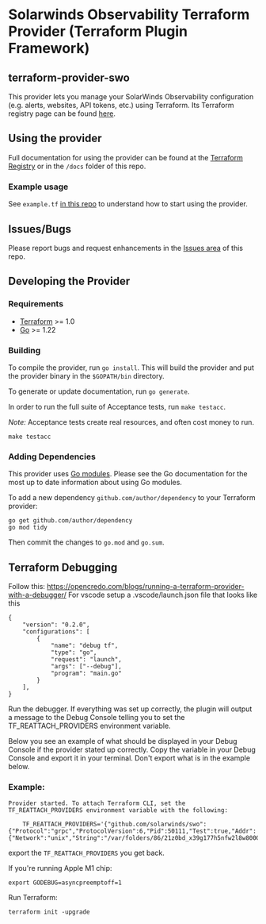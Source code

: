 # Solarwinds Observability Terraform Provider (Terraform Plugin Framework)

## terraform-provider-swo

This provider lets you manage your SolarWinds Observability configuration (e.g. alerts, websites, API tokens, etc.) using Terraform. Its
Terraform registry page can be found [here](https://registry.terraform.io/providers/solarwinds/swo/latest).

## Using the provider

Full documentation for using the provider can be found at the [Terraform Registry](https://registry.terraform.io/providers/solarwinds/swo/latest/docs) or in the `/docs` folder of this repo.

### Example usage

See `example.tf` [in this repo](https://github.com/solarwinds/terraform-provider-swo/blob/master/examples/) to understand how to start using the provider.

## Issues/Bugs

Please report bugs and request enhancements in the [Issues area](https://github.com/solarwinds/terraform-provider-swo/issues) of this repo.

## Developing the Provider

### Requirements

- [Terraform](https://www.terraform.io/downloads.html) >= 1.0
- [Go](https://golang.org/doc/install) >= 1.22

### Building

To compile the provider, run `go install`. This will build the provider and put the provider binary in the `$GOPATH/bin` directory.

To generate or update documentation, run `go generate`.

In order to run the full suite of Acceptance tests, run `make testacc`.

_Note:_ Acceptance tests create real resources, and often cost money to run.

```shell
make testacc
```

### Adding Dependencies

This provider uses [Go modules](https://github.com/golang/go/wiki/Modules).
Please see the Go documentation for the most up to date information about using Go modules.

To add a new dependency `github.com/author/dependency` to your Terraform provider:

```shell
go get github.com/author/dependency
go mod tidy
```

Then commit the changes to `go.mod` and `go.sum`.

## Terraform Debugging

Follow this: https://opencredo.com/blogs/running-a-terraform-provider-with-a-debugger/
For vscode setup a .vscode/launch.json file that looks like this

```
{
    "version": "0.2.0",
    "configurations": [
        {
            "name": "debug tf",
            "type": "go",
            "request": "launch",
            "args": ["--debug"],
            "program": "main.go"
        }
    ],
}
```

Run the debugger. If everything was set up correctly, the plugin will output a message to the Debug Console telling you to set the TF_REATTACH_PROVIDERS environment variable.

Below you see an example of what should be displayed in your Debug Console if the provider stated up correctly. Copy the variable in your Debug Console and export it in your terminal. Don't export what is in the example below.

### Example:

```
Provider started. To attach Terraform CLI, set the TF_REATTACH_PROVIDERS environment variable with the following:

	TF_REATTACH_PROVIDERS='{"github.com/solarwinds/swo":{"Protocol":"grpc","ProtocolVersion":6,"Pid":50111,"Test":true,"Addr":{"Network":"unix","String":"/var/folders/86/21z0bd_x39g177h5nfw2l8w80000gq/T/plugin1234"}}}'
```

export the `TF_REATTACH_PROVIDERS` you get back.

If you're running Apple M1 chip:

```
export GODEBUG=asyncpreemptoff=1
```

Run Terraform:

```
terraform init -upgrade
```
